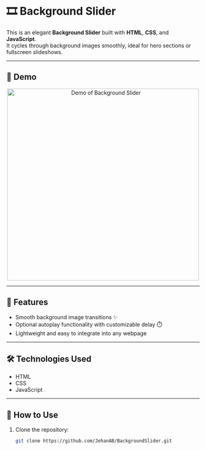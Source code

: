 # 🎞️ Background Slider

This is an elegant **Background Slider** built with **HTML**, **CSS**, and **JavaScript**.  
It cycles through background images smoothly, ideal for hero sections or fullscreen slideshows.

---

## 📸 Demo

<p align="center">
  <img src="demo.gif" alt="Demo of Background Slider" width="500"/>
</p>

---

## 🚀 Features
- Smooth background image transitions ✨  
- Optional autoplay functionality with customizable delay ⏱️  
- Lightweight and easy to integrate into any webpage  

---

## 🛠️ Technologies Used
- HTML  
- CSS  
- JavaScript  

---

## 📂 How to Use
1. Clone the repository:
   ```bash
   git clone https://github.com/JehanAB/BackgroundSlider.git
